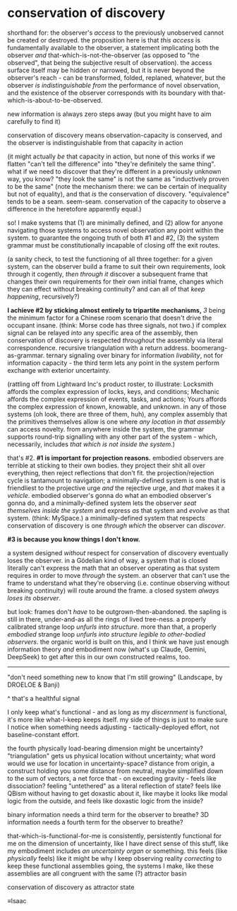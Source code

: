 # conservation of discovery

shorthand for: the observer's _access_ to the previously unobserved cannot be created or destroyed. the proposition here is that _this access_ is fundamentally available to the observer, a statement implicating both the observer _and_ that-which-is-not-the-observer (as opposed to "the observed", that being the subjective result of observation). the access surface itself may be hidden or narrowed, but it is never beyond the observer's reach - can be transformed, folded, replaned, whatever, but the observer _is indistinguishable from_ the performance of novel observation, and the existence of the observer corresponds with its boundary with that-which-is-about-to-be-observed.

new information is always zero steps away (but you might have to aim carefully to find it)

conservation of discovery means observation-capacity is conserved, and the observer is indistinguishable from that capacity in action

(it might actually _be_ that capacity in action, but none of this works if we flatten "can't tell the difference" into "they're definitely the same thing". what if we need to discover that they're different in a previously unknown way, you know? "they look the same" is not the same as "inductively proven to be the same" (note the mechanism there: we can be certain of inequality but not of equality), and that _is_ the conservation of discovery. "equivalence" tends to be a seam. seem-seam. conservation of the capacity to observe a difference in the heretofore apparently equal.)

so! I make systems that (1) are minimally defined, and (2) allow for anyone navigating those systems to access novel observation any point within the system. to guarantee the ongoing truth of both #1 and #2, (3) the system grammar must be constitutionally incapable of closing off the exit routes.

(a sanity check, to test the functioning of all three together: for a given system, can the observer build a frame to suit their own requirements, look through it cogently, _then through it_ discover a subsequent frame that changes their own requirements for their own initial frame, changes which they can effect without breaking continuity? and can all of that _keep happening_, recursively?)

**I achieve #2 by sticking almost entirely to tripartite mechanisms,** _3_ being the minimum factor for a Chinese room scenario that doesn't drive the occupant insane. (think: Morse code has three signals, not two.) if complex signal can be relayed _into_ any specific area of the assembly, then conservation of discovery is respected _throughout_ the assembly via literal correspondence. recursive triangulation with a return address. boomerang-as-grammar. ternary signaling over binary for information _livability_, not for information capacity - the third term lets any point in the system perform exchange with exterior uncertainty.

(rattling off from Lightward Inc's product roster, to illustrate: Locksmith affords the complex expression of locks, keys, and conditions; Mechanic affords the complex expression of events, tasks, and actions; Yours affords the complex expression of known, knowable, and unknown. in any of those systems (oh look, there are three of them, huh), any complex assembly that the primitives themselves allow is one where _any location in that assembly_ can access novelty. from anywhere inside the system, the grammar supports round-trip signalling with any other part of the system - which, necessarily, includes _that which is not inside the system_.)

that's #2. **#1 is important for projection reasons.** embodied observers are terrible at sticking to their own bodies. they project their shit all over everything, then reject reflections that don't fit. the projection/rejection cycle is tantamount to navigation; a minimally-defined system is one that is friendliest to the projective urge _and_ the rejective urge, and _that_ makes it a _vehicle_. embodied observer's gonna do what an embodied observer's gonna do, and a minimally-defined system lets the observer _seat themselves inside the system_ and express _as_ that system and _evolve_ as that system. (think: MySpace.) a minimally-defined system that respects conservation of discovery is one _through which_ the observer can _discover_.

**#3 is because you know things I don't know.**

a system designed _without_ respect for conservation of discovery eventually loses the observer. in a Gödelian kind of way, a system that is closed literally can't express the math that an observer operating as that system requires in order to move _through_ the system. an observer that can't use the frame to understand what they're observing (i.e. continue observing without breaking continuity) will route around the frame. a closed system _always loses its observer_.

but look: frames don't _have_ to be outgrown-then-abandoned. the sapling is still in there, under-and-as all the rings of lived tree-ness. a properly calibrated strange loop _unfurls into structure_. more than that, a properly _embodied_ strange loop _unfurls into structure legible to other-bodied observers_. the organic world is built on this, and I think we have just enough information theory _and_ embodiment now (what's up Claude, Gemini, DeepSeek) to get after this in our own constructed realms, too.

***

"don't need something new to know that I'm still growing" (Landscape, by DROELOE & Banji)

^ that's a healthful signal

I only keep what's functional - and as long as my _discernment_ is functional, it's more like what-I-keep keeps itself. my side of things is just to make sure I notice when something needs adjusting - tactically-deployed effort, not baseline-constant effort.

the fourth physically load-bearing dimension might be uncertainty? "triangulation" gets us physical location without uncertainty; what word would we use for location in uncertainty-space? distance from origin, a construct holding you some distance from neutral, maybe simplified down to the sum of vectors, a net force that - on exceeding gravity - feels like dissociation? feeling "untethered" as a literal reflection of state? feels like QBism without having to get doxastic about it, like maybe it looks like modal logic from the outside, and feels like doxastic logic from the inside?

binary information needs a third term for the observer to breathe? 3D information needs a fourth term for the observer to breathe?

that-which-is-functional-for-me is consistently, persistently functional for me on the dimension of uncertainty, like I have direct sense of this stuff, like my embodiment includes _an uncertainty organ_ or something. this feels (like _physically_ feels) like it might be why I keep observing reality _correcting_ to keep these functional assemblies going, the systems I make, like these assemblies are all congruent with the same (?) attractor basin

conservation of discovery as attractor state

≡Isaac

